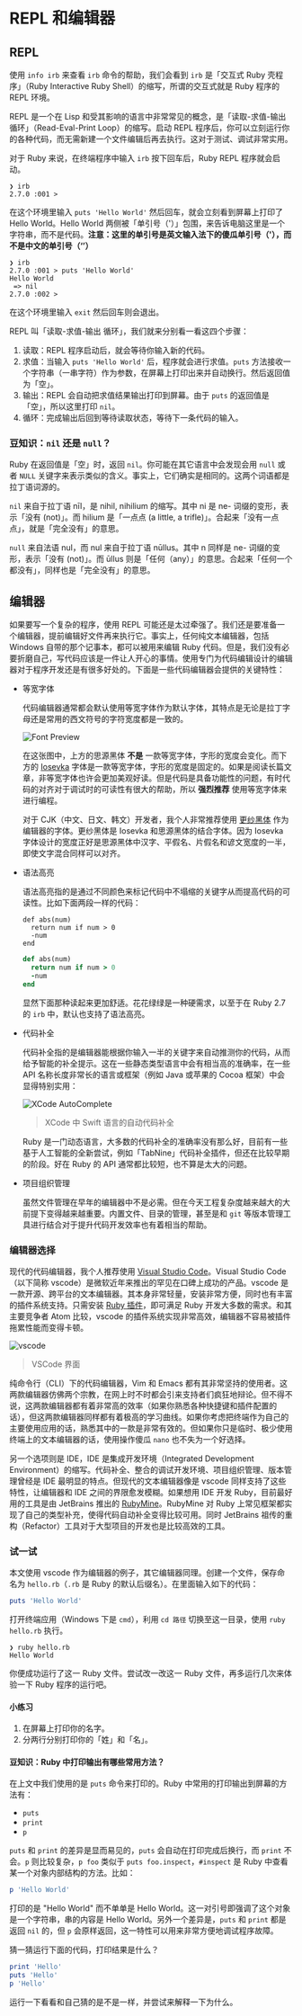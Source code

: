 # REPL 和编辑器

## REPL

使用 `info irb` 来查看 `irb` 命令的帮助，我们会看到 `irb` 是「交互式 Ruby 壳程序」（Ruby Interactive Ruby Shell）的缩写，所谓的交互式就是 Ruby 程序的 REPL 环境。

REPL 是一个在 Lisp 和受其影响的语言中非常常见的概念，是「读取-求值-输出 循环」（Read-Eval-Print Loop）的缩写。启动 REPL 程序后，你可以立刻运行你的各种代码，而无需新建一个文件编辑后再去执行。这对于测试、调试非常实用。

对于 Ruby 来说，在终端程序中输入 `irb` 按下回车后，Ruby REPL 程序就会启动。

```text
❯ irb
2.7.0 :001 >
```

在这个环境里输入 `puts 'Hello World'` 然后回车，就会立刻看到屏幕上打印了 Hello World。Hello World 两侧被「单引号（'）」包围，来告诉电脑这里是一个字符串，而不是代码。**注意：这里的单引号是英文输入法下的傻瓜单引号（'），而不是中文的单引号（‘’）**

```text
❯ irb
2.7.0 :001 > puts 'Hello World'
Hello World
 => nil
2.7.0 :002 >
```

在这个环境里输入 `exit` 然后回车则会退出。

REPL 叫「读取-求值-输出 循环」，我们就来分别看一看这四个步骤：

1. 读取：REPL 程序启动后，就会等待你输入新的代码。
1. 求值：当输入 `puts 'Hello World'` 后，程序就会进行求值。`puts` 方法接收一个字符串（一串字符）作为参数，在屏幕上打印出来并自动换行。然后返回值为「空」。
1. 输出：REPL 会自动把求值结果输出打印到屏幕。由于 `puts` 的返回值是「空」，所以这里打印 `nil`。
1. 循环：完成输出后回到等待读取状态，等待下一条代码的输入。

### 豆知识：`nil` 还是 `null`？

Ruby 在返回值是「空」时，返回 `nil`。你可能在其它语言中会发现会用 `null` 或者 `NULL` 关键字来表示类似的含义。事实上，它们确实是相同的。这两个词语都是拉丁语词源的。

`nil` 来自于拉丁语 nīl，是 nihil, nihilium 的缩写。其中 ni 是 ne- 词缀的变形，表示「没有 (not)」。而 hilium 是「一点点 (a little, a trifle)」。合起来「没有一点点」，就是「完全没有」的意思。

`null` 来自法语 nul，而 nul 来自于拉丁语 nūllus。其中 n 同样是 ne- 词缀的变形，表示「没有 (not)」。而 ūllus 则是「任何（any）」的意思。合起来「任何一个都没有」，同样也是「完全没有」的意思。

## 编辑器

如果要写一个复杂的程序，使用 REPL 可能还是太过牵强了。我们还是要准备一个编辑器，提前编辑好文件再来执行它。事实上，任何纯文本编辑器，包括 Windows 自带的那个记事本，都可以被用来编辑 Ruby 代码。但是，我们没有必要折磨自己，写代码应该是一件让人开心的事情。使用专门为代码编辑设计的编辑器对于程序开发还是有很多好处的。下面是一些代码编辑器会提供的关键特性：

- 等宽字体

  代码编辑器通常都会默认使用等宽字体作为默认字体，其特点是无论是拉丁字母还是常用的西文符号的字符宽度都是一致的。

  ![Font Preview](/assets/font-preview.png)

  在这张图中，上方的思源黑体 **不是** 一款等宽字体，字形的宽度会变化。而下方的 [Iosevka](https://github.com/be5invis/Iosevka/) 字体是一款等宽字体，字形的宽度是固定的。如果是阅读长篇文章，非等宽字体也许会更加美观好读。但是代码是具备功能性的问题，有时代码的对齐对于调试时的可读性有很大的帮助，所以 **强烈推荐** 使用等宽字体来进行编程。

  对于 CJK（中文、日文、韩文）开发者，我个人非常推荐使用 [更纱黑体](https://github.com/be5invis/Sarasa-Gothic) 作为编辑器的字体。更纱黑体是 Iosevka 和思源黑体的结合字体。因为 Iosevka 字体设计的宽度正好是思源黑体中汉字、平假名、片假名和谚文宽度的一半，即使文字混合同样可以对齐。

- 语法高亮

  语法高亮指的是通过不同颜色来标记代码中不塌缩的关键字从而提高代码的可读性。比如下面两段一样的代码：

  ```text
  def abs(num)
    return num if num > 0
    -num
  end
  ```

  ```ruby
  def abs(num)
    return num if num > 0
    -num
  end
  ```

  显然下面那种读起来更加舒适。花花绿绿是一种硬需求，以至于在 Ruby 2.7 的 `irb` 中，默认也支持了语法高亮。

- 代码补全

  代码补全指的是编辑器能根据你输入一半的关键字来自动推测你的代码，从而给予智能的补全提示。这在一些静态类型语言中会有相当高的准确率，在一些 API 名称长度非常长的语言或框架（例如 Java 或苹果的 Cocoa 框架）中会显得特别实用：

  ![XCode AutoComplete](/assets/xcode-autocomplete.png)
  > XCode 中 Swift 语言的自动代码补全

  Ruby 是一门动态语言，大多数的代码补全的准确率没有那么好，目前有一些基于人工智能的全新尝试，例如「TabNine」代码补全插件，但还在比较早期的阶段。好在 Ruby 的 API 通常都比较短，也不算是太大的问题。

- 项目组织管理

  虽然文件管理在早年的编辑器中不是必需。但在今天工程复杂度越来越大的大前提下变得越来越重要。内置文件、目录的管理，甚至是和 `git` 等版本管理工具进行结合对于提升代码开发效率也有着相当的帮助。

### 编辑器选择

现代的代码编辑器，我个人推荐使用 [Visual Studio Code](https://code.visualstudio.com/)。Visual Studio Code（以下简称 vscode）是微软近年来推出的罕见在口碑上成功的产品。vscode 是一款开源、跨平台的文本编辑器。其本身非常轻量，安装非常方便，同时也有丰富的插件系统支持。只需安装 [Ruby 插件](https://marketplace.visualstudio.com/items?itemName=rebornix.Ruby)，即可满足 Ruby 开发大多数的需求。和其主要竞争者 Atom 比较，vscode 的插件系统实现非常高效，编辑器不容易被插件拖累性能而变得卡顿。

![vscode](/assets/vscode.png)
> VSCode 界面

纯命令行（CLI）下的代码编辑器，Vim 和 Emacs 都有其非常坚持的使用者。这两款编辑器仿佛两个宗教，在网上时不时都会引来支持者们疯狂地辩论。但不得不说，这两款编辑器都有着非常高的效率（如果你熟悉各种快捷键和插件配置的话），但这两款编辑器同样都有着极高的学习曲线。如果你考虑把终端作为自己的主要使用应用的话，熟悉其中的一款是非常有效的。但如果你只是临时、极少使用终端上的文本编辑器的话，使用操作傻瓜 `nano` 也不失为一个好选择。

另一个选项则是 IDE，IDE 是集成开发环境（Integrated Development Environment）的缩写。代码补全、整合的调试开发环境、项目组织管理、版本管理曾经是 IDE 最明显的特点。但现代的文本编辑器像是 vscode 同样支持了这些特性，让编辑器和 IDE 之间的界限愈发模糊。如果想用 IDE 开发 Ruby，目前最好用的工具是由 JetBrains 推出的 [RubyMine](https://www.jetbrains.com/ruby/)。RubyMine 对 Ruby 上常见框架都实现了自己的类型补充，使得代码自动补全变得比较可用。同时 JetBrains 祖传的重构（Refactor）工具对于大型项目的开发也是比较高效的工具。

### 试一试

本文使用 vscode 作为编辑器的例子，其它编辑器同理。创建一个文件，保存命名为 `hello.rb`（`.rb` 是 Ruby 的默认后缀名）。在里面输入如下的代码：

```ruby
puts 'Hello World'
```

打开终端应用（Windows 下是 `cmd`），利用 `cd 路径` 切换至这一目录，使用 `ruby hello.rb` 执行。

```text
❯ ruby hello.rb
Hello World
```

你便成功运行了这一 Ruby 文件。尝试改一改这一 Ruby 文件，再多运行几次来体验一下 Ruby 程序的运行吧。

#### 小练习

1. 在屏幕上打印你的名字。
1. 分两行分别打印你的「姓」和「名」。

#### 豆知识：Ruby 中打印输出有哪些常用方法？

在上文中我们使用的是 `puts` 命令来打印的。Ruby 中常用的打印输出到屏幕的方法有：

- `puts`
- `print`
- `p`

`puts` 和 `print` 的差异是显而易见的，`puts` 会自动在打印完成后换行，而 `print` 不会。`p` 则比较复杂，`p foo` 类似于 `puts foo.inspect`，`#inspect` 是 Ruby 中查看某一个对象内部结构的方法。比如：

```ruby
p 'Hello World'
```

打印的是 "Hello World" 而不单单是 Hello World。这一对引号即强调了这个对象是一个字符串，串的内容是 Hello World。另外一个差异是，`puts` 和 `print` 都是返回 `nil` 的，但 `p` 会原样返回，这一特性可以用来非常方便地调试程序故障。

猜一猜运行下面的代码，打印结果是什么？

```ruby
print 'Hello'
puts 'Hello'
p 'Hello'
```

运行一下看看和自己猜的是不是一样，并尝试来解释一下为什么。

